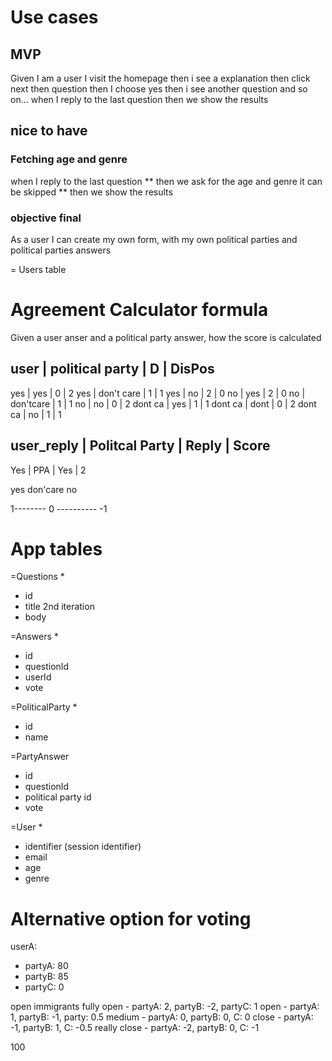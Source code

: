 # Use cases
## MVP
Given I am a user I visit the homepage
then i see a explanation
then click next
then question
then I choose yes
then i see another question and so on...
when I reply to the last question
then we show the results

## nice to have

### Fetching age and genre
when I reply to the last question
**
then we ask for the age and genre
it can be skipped
**
then we show the results


### objective final
As a user I can create my own form, with my own political parties and political
parties answers

= Users table 




# Agreement Calculator formula

Given a user anser and a political party answer, how the score is calculated

user	 	|	 political party  |  D  | DisPos
-------------------------------------------------
yes     |  yes              | 0   | 2
yes     |  don't care       | 1   | 1
yes     |  no               | 2   | 0
no      |  yes              | 2   | 0
no      |  don'tcare        | 1   | 1
no      |  no               | 0   | 2
dont ca |  yes              | 1   | 1
dont ca |  dont             | 0   | 2
dont ca |  no               | 1   | 1



user_reply |  Politcal Party | Reply | Score
----------------------------------------------
Yes        |   PPA           | Yes   | 2


yes     don'care    no


1-------- 0 ---------- -1


# App tables


=Questions * 
- id
- title
2nd iteration
- body

=Answers *
- id
- questionId
- userId
- vote

 
=PoliticalParty * 
- id
- name

=PartyAnswer 
- id
- questionId
- political party id 
- vote
 
=User * 
- identifier (session identifier)
- email
- age
- genre



# Alternative option for voting

userA:
- partyA: 80
- partyB: 85
- partyC: 0

open immigrants
fully open - partyA: 2, partyB: -2, partyC: 1
open - partyA: 1, partyB: -1, party: 0.5
medium - partyA: 0, partyB: 0, C: 0
close - partyA: -1, partyB: 1, C: -0.5
really close - partyA: -2, partyB: 0, C: -1


100






